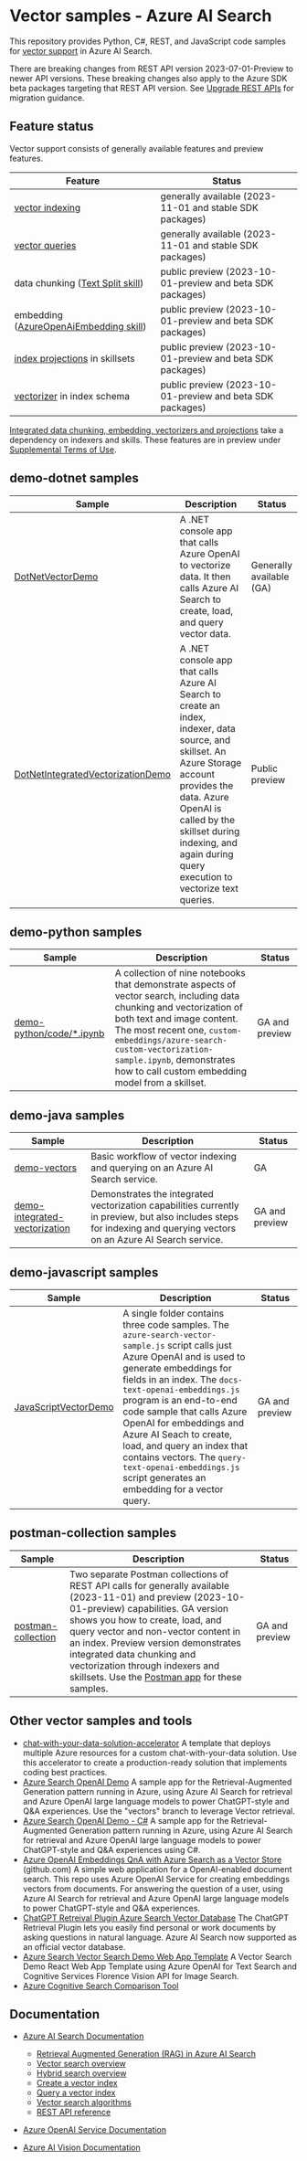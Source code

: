 # Vector samples - Azure AI Search

This repository provides Python, C#, REST, and JavaScript code samples for [vector support](https://learn.microsoft.com/azure/search/vector-search-overview) in Azure AI Search.

There are breaking changes from REST API version 2023-07-01-Preview to newer API versions. These breaking changes also apply to the Azure SDK beta packages targeting that REST API version. See [Upgrade REST APIs](https://learn.microsoft.com/azure/search/search-api-migration) for migration guidance.

## Feature status

Vector support consists of generally available features and preview features.

| Feature | Status |
|---------|--------|
| [vector indexing](https://learn.microsoft.com/azure/search/vector-search-how-to-create-index) | generally available (2023-11-01 and stable SDK packages) |
| [vector queries](https://learn.microsoft.com/azure/search/vector-search-how-to-query) | generally available (2023-11-01 and stable SDK packages)|
| data chunking ([Text Split skill](https://learn.microsoft.com/azure/search/cognitive-search-skill-textsplit)) | public preview (2023-10-01-preview and beta SDK packages) |
| embedding ([AzureOpenAiEmbedding skill](https://learn.microsoft.com/azure/search/cognitive-search-skill-azure-openai-embedding))  | public preview (2023-10-01-preview and beta SDK packages) |
| [index projections](https://learn.microsoft.com/azure/search/index-projections-concept-intro) in skillsets | public preview (2023-10-01-preview and beta SDK packages) |
| [vectorizer](https://learn.microsoft.com/azure/search/vector-search-how-to-configure-vectorizer) in index schema | public preview (2023-10-01-preview and beta SDK packages) |

 [Integrated data chunking, embedding, vectorizers and projections](https://learn.microsoft.com/azure/search/vector-search-integrated-vectorization) take a dependency on indexers and skills. These features are in preview under [Supplemental Terms of Use](https://azure.microsoft.com/support/legal/preview-supplemental-terms/). 

## demo-dotnet samples

| Sample | Description | Status |
| ------ | ------------|--------|
| [DotNetVectorDemo](demo-dotnet/DotNetVectorDemo/readme.md) | A .NET console app that calls Azure OpenAI to vectorize data. It then calls Azure AI Search to create, load, and query vector data.| Generally available (GA) |
| [DotNetIntegratedVectorizationDemo](demo-dotnet/DotNetIntegratedVectorizationDemo/readme.md) | A .NET console app that calls Azure AI Search to create an index, indexer, data source, and skillset. An Azure Storage account provides the data. Azure OpenAI is called by the skillset during indexing, and again during query execution to vectorize text queries. | Public preview |

## demo-python samples

| Sample | Description | Status |
| ------ | ------------|--------|
| [demo-python/code/*.ipynb](demo-python/readme.md) |  A collection of nine notebooks that demonstrate aspects of vector search, including data chunking and vectorization of both text and image content. The most recent one, `custom-embeddings/azure-search-custom-vectorization-sample.ipynb`, demonstrates how to call custom embedding model from a skillset. | GA and preview | 

## demo-java samples

| Sample | Description | Status |
| ------ | ------------|--------|
| [demo-vectors](demo-java/demo-vectors/readme.md) | Basic workflow of vector indexing and querying on an Azure AI Search service. | GA | 
| [demo-integrated-vectorization](demo-java/demo-integrated-vectorization/readme.md) | Demonstrates the integrated vectorization capabilities currently in preview, but also includes steps for indexing and querying vectors on an Azure AI Search service. | GA and preview | 

## demo-javascript samples

| Sample | Description | Status |
| ------ | ------------|--------|
| [JavaScriptVectorDemo](demo-javascript/readme.md) | A single folder contains three code samples. The `azure-search-vector-sample.js` script calls just Azure OpenAI and is used to generate embeddings for fields in an index. The `docs-text-openai-embeddings.js` program is an end-to-end code sample that calls Azure OpenAI for embeddings and Azure AI Seach to create, load, and query an index that contains vectors. The `query-text-openai-embeddings.js` script generates an embedding for a vector query. | GA and preview | 

## postman-collection samples

| Sample | Description | Status |
| ------ | ------------|--------|
| [postman-collection](postman-collection/README.md)| Two separate Postman collections of REST API calls for generally available (2023-11-01) and preview (2023-10-01-preview) capabilities. GA version shows you how to create, load, and query vector and non-vector content in an index. Preview version demonstrates integrated data chunking and vectorization through indexers and skillsets. Use the [Postman app](https://www.postman.com/downloads/) for these samples. | GA and preview | 

## Other vector samples and tools

- [chat-with-your-data-solution-accelerator](https://github.com/Azure-Samples/chat-with-your-data-solution-accelerator) A template that deploys multiple Azure resources for a custom chat-with-your-data solution. Use this accelerator to create a production-ready solution that implements coding best practices.
- [Azure Search OpenAI Demo](https://github.com/Azure-Samples/azure-search-openai-demo/tree/vectors) A sample app for the Retrieval-Augmented Generation pattern running in Azure, using Azure AI Search for retrieval and Azure OpenAI large language models to power ChatGPT-style and Q&A experiences. Use the "vectors" branch to leverage Vector retrieval.
- [Azure Search OpenAI Demo - C#](https://github.com/Azure-Samples/azure-search-openai-demo-csharp/tree/feature/embeddingSearch) A sample app for the Retrieval-Augmented Generation pattern running in Azure, using Azure AI Search for retrieval and Azure OpenAI large language models to power ChatGPT-style and Q&A experiences using C#.
- [Azure OpenAI Embeddings QnA with Azure Search as a Vector Store](https://github.com/ruoccofabrizio/azure-open-ai-embeddings-qna) (github.com) A simple web application for a OpenAI-enabled document search. This repo uses Azure OpenAI Service for creating embeddings vectors from documents. For answering the question of a user, using Azure AI Search for retrieval and Azure OpenAI large language models to power ChatGPT-style and Q&A experiences.
- [ChatGPT Retreival Plugin Azure Search Vector Database](https://github.com/openai/chatgpt-retrieval-plugin/blob/main/README.md#azure-cognitive-search) The ChatGPT Retrieval Plugin lets you easily find personal or work documents by asking questions in natural language. Azure AI Search now supported as an official vector database.
- [Azure Search Vector Search Demo Web App Template](https://github.com/farzad528/azure-search-vector-search-demo) A Vector Search Demo React Web App Template using Azure OpenAI for Text Search and Cognitive Services Florence Vision API for Image Search.
- [Azure Cognitive Search Comparison Tool](https://github.com/Azure-Samples/azure-search-comparison-tool)

## Documentation

- [Azure AI Search Documentation](https://learn.microsoft.com/azure/search/)

  - [Retrieval Augmented Generation (RAG) in Azure AI Search](https://learn.microsoft.com/azure/search/retrieval-augmented-generation-overview)
  - [Vector search overview](https://learn.microsoft.com/azure/search/vector-search-overview)
  - [Hybrid search overview](https://learn.microsoft.com/azure/search/hybrid-search-overview)
  - [Create a vector index](https://learn.microsoft.com/azure/search/vector-search-how-to-create-index)
  - [Query a vector index](https://learn.microsoft.com/azure/search/vector-search-how-to-query)
  - [Vector search algorithms](https://learn.microsoft.com/azure/search/vector-search-ranking)
  - [REST API reference](https://learn.microsoft.com/rest/api/searchservice/)

- [Azure OpenAI Service Documentation](https://learn.microsoft.com/azure/cognitive-services/openai/)

- [Azure AI Vision Documentation](https://learn.microsoft.com/azure/cognitive-services/computer-vision/)
